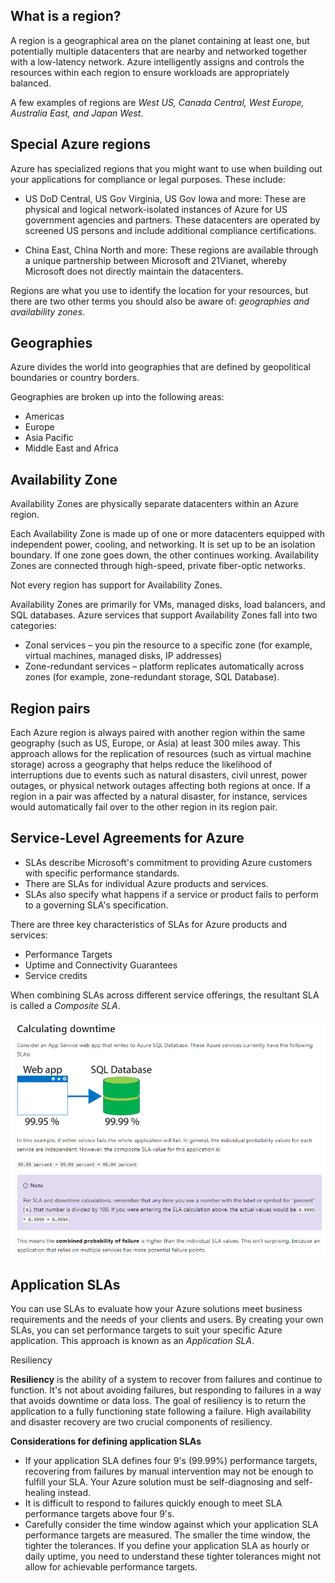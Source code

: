 ## What is a region?

A region is a geographical area on the planet containing at least one, but potentially multiple datacenters that are nearby and networked together with a low-latency network. Azure intelligently assigns and controls the resources within each region to ensure workloads are appropriately balanced.

A few examples of regions are _West US, Canada Central, West Europe, Australia East, and Japan West_.

## Special Azure regions

Azure has specialized regions that you might want to use when building out your applications for compliance or legal purposes. These include:

* US DoD Central, US Gov Virginia, US Gov Iowa and more: These are physical and logical network-isolated instances of Azure for US government agencies and partners. These datacenters are operated by screened US persons and include additional compliance certifications.

* China East, China North and more: These regions are available through a unique partnership between Microsoft and 21Vianet, whereby Microsoft does not directly maintain the datacenters.

Regions are what you use to identify the location for your resources, but there are two other terms you should also be aware of: _geographies and availability zones_.

## Geographies

Azure divides the world into geographies that are defined by geopolitical boundaries or country borders.

Geographies are broken up into the following areas:

* Americas
* Europe
* Asia Pacific
* Middle East and Africa

## Availability Zone

Availability Zones are physically separate datacenters within an Azure region.

Each Availability Zone is made up of one or more datacenters equipped with independent power, cooling, and networking. It is set up to be an isolation boundary. If one zone goes down, the other continues working. Availability Zones are connected through high-speed, private fiber-optic networks.

Not every region has support for Availability Zones.

Availability Zones are primarily for VMs, managed disks, load balancers, and SQL databases. Azure services that support Availability Zones fall into two categories:

* Zonal services – you pin the resource to a specific zone (for example, virtual machines, managed disks, IP addresses)
* Zone-redundant services – platform replicates automatically across zones (for example, zone-redundant storage, SQL Database).

## Region pairs

Each Azure region is always paired with another region within the same geography (such as US, Europe, or Asia) at least 300 miles away. This approach allows for the replication of resources (such as virtual machine storage) across a geography that helps reduce the likelihood of interruptions due to events such as natural disasters, civil unrest, power outages, or physical network outages affecting both regions at once. If a region in a pair was affected by a natural disaster, for instance, services would automatically fail over to the other region in its region pair.

## Service-Level Agreements for Azure

* SLAs describe Microsoft's commitment to providing Azure customers with specific performance standards.
* There are SLAs for individual Azure products and services.
* SLAs also specify what happens if a service or product fails to perform to a governing SLA's specification.

There are three key characteristics of SLAs for Azure products and services:

* Performance Targets
* Uptime and Connectivity Guarantees
* Service credits

When combining SLAs across different service offerings, the resultant SLA is called a _Composite SLA_.

![Composite SLA Calculation](composite-sla-1.png)

## Application SLAs

You can use SLAs to evaluate how your Azure solutions meet business requirements and the needs of your clients and users. By creating your own SLAs, you can set performance targets to suit your specific Azure application. This approach is known as an _Application SLA_.

Resiliency

**Resiliency** is the ability of a system to recover from failures and continue to function. It's not about avoiding failures, but responding to failures in a way that avoids downtime or data loss. The goal of resiliency is to return the application to a fully functioning state following a failure. High availability and disaster recovery are two crucial components of resiliency.

**Considerations for defining application SLAs**

* If your application SLA defines four 9's (99.99%) performance targets, recovering from failures by manual intervention may not be enough to fulfill your SLA. Your Azure solution must be self-diagnosing and self-healing instead.
* It is difficult to respond to failures quickly enough to meet SLA performance targets above four 9's.
* Carefully consider the time window against which your application SLA performance targets are measured. The smaller the time window, the tighter the tolerances. If you define your application SLA as hourly or daily uptime, you need to understand these tighter tolerances might not allow for achievable performance targets.